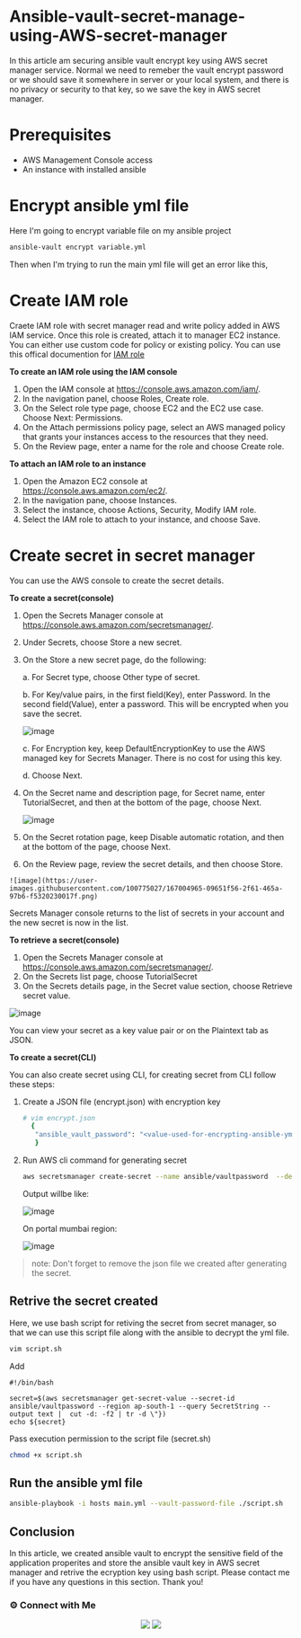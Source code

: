 # Ansible-vault-secret-manage-using-AWS-secret-manager

In this article am securing ansible vault encrypt key using AWS secret manager service. Normal we need to remeber the vault encrypt password or we should save it somewhere in server or your local system, and there is no privacy or security to that key, so we save the key in AWS secret manager.

# Prerequisites

- AWS Management Console access
- An instance with installed ansible

# Encrypt ansible yml file

Here I'm going to encrypt variable file on my ansible project

```bash
ansible-vault encrypt variable.yml
```

Then when I'm trying to run the main yml file will get an error like this,


# Create IAM role

Craete IAM role with secret manager read and write policy added in AWS IAM service. Once this role is created, attach it to manager EC2 instance. You can either use custom code for policy or existing policy. You can use this offical documention for [IAM role](https://docs.aws.amazon.com/AWSEC2/latest/UserGuide/iam-roles-for-amazon-ec2.html)

**To create an IAM role using the IAM console**

  1. Open the IAM console at https://console.aws.amazon.com/iam/.
  2. In the navigation panel, choose Roles, Create role.
  3. On the Select role type page, choose EC2 and the EC2 use case. Choose Next: Permissions.
  4. On the Attach permissions policy page, select an AWS managed policy that grants your instances access to the resources that they need.
  5. On the Review page, enter a name for the role and choose Create role.

**To attach an IAM role to an instance**

   1. Open the Amazon EC2 console at https://console.aws.amazon.com/ec2/.
   2. In the navigation pane, choose Instances.
   3. Select the instance, choose Actions, Security, Modify IAM role.
   4. Select the IAM role to attach to your instance, and choose Save.

#  Create secret in secret manager

You can use the AWS console to create the secret details.

**To create a secret(console)**

   1. Open the Secrets Manager console at https://console.aws.amazon.com/secretsmanager/.
   2. Under Secrets, choose Store a new secret.
   3. On the Store a new secret page, do the following:
   
      a. For Secret type, choose Other type of secret.
      
      b. For Key/value pairs, in the first field(Key), enter Password. In the second field(Value), enter a password. This will be encrypted when you save the secret.
      
      ![image](https://user-images.githubusercontent.com/100775027/167005157-2214a316-9fb7-4621-938c-64c869dc29ae.png)

      
      c. For Encryption key, keep DefaultEncryptionKey to use the AWS managed key for Secrets Manager. There is no cost for using this key.
      
      d. Choose Next.
      
   4. On the Secret name and description page, for Secret name, enter TutorialSecret, and then at the bottom of the page, choose Next.
    
      ![image](https://user-images.githubusercontent.com/100775027/167004764-bfabd6d4-2487-432d-9039-d44f1074191d.png)
      
   5. On the Secret rotation page, keep Disable automatic rotation, and then at the bottom of the page, choose Next.
   6. On the Review page, review the secret details, and then choose Store.
   
    ![image](https://user-images.githubusercontent.com/100775027/167004965-09651f56-2f61-465a-97b6-f5320230017f.png)

Secrets Manager console returns to the list of secrets in your account and the new secret is now in the list.

**To retrieve a secret(console)**

   1. Open the Secrets Manager console at https://console.aws.amazon.com/secretsmanager/.
   2. On the Secrets list page, choose TutorialSecret
   3. On the Secrets details page, in the Secret value section, choose Retrieve secret value.
   
   ![image](https://user-images.githubusercontent.com/100775027/167004636-03786ae5-fa2c-4763-804e-180c3eb38d52.png)

You can view your secret as a key value pair or on the Plaintext tab as JSON.



**To create a secret(CLI)**

You can also create secret using CLI, for creating secret from CLI follow these steps:

  1. Create a JSON file (encrypt.json) with encryption key
     ```bash
     # vim encrypt.json
       {
        "ansible_vault_password": "<value-used-for-encrypting-ansible-yml-file>"
        }
      ```
  2. Run AWS cli command for generating secret
     ```bash
     aws secretsmanager create-secret --name ansible/vaultpassword  --description "Secret" --secret-string file://encrypt.json --region ap-south-1

     ```
     Output willbe like:
     
     ![image](https://user-images.githubusercontent.com/100775027/167005747-8308d754-a58a-423f-a978-05209de19af1.png)
     
     On portal mumbai region:
     
     ![image](https://user-images.githubusercontent.com/100775027/167004508-788e024c-1435-493d-b743-f23e69f3b5fe.png)

> note: Don't forget to remove the json file we created after generating the secret.

## Retrive the secret created

Here, we use bash script for retiving the secret from secret manager, so that we can use this script file along with the ansible to decrypt the yml file.


```bash
vim script.sh
```

Add

```
#!/bin/bash

secret=$(aws secretsmanager get-secret-value --secret-id ansible/vaultpassword --region ap-south-1 --query SecretString --output text |  cut -d: -f2 | tr -d \"})
echo ${secret}

```

Pass execution permission to the script file (secret.sh)
```bash
chmod +x script.sh
```

## Run the ansible yml file

```bash
ansible-playbook -i hosts main.yml --vault-password-file ./script.sh
```

## Conclusion

In this article, we created ansible vault to encrypt the sensitive field of the application properites and store the ansible vault key in AWS secret manager and retrive the ecryption key using bash script. Please contact me if you have any questions in this section. Thank you!


 ### ⚙️ Connect with Me
<p align="center">
<a href="https://www.linkedin.com/in/radin-lawrence-8b3270102/"><img src="https://img.shields.io/badge/LinkedIn-0077B5?style=for-the-badge&logo=linkedin&logoColor=white"/></a>
<a href="mailto:radin.lawrence@gmail.com"><img src="https://img.shields.io/badge/Gmail-D14836?style=for-the-badge&logo=gmail&logoColor=white"/></a>
